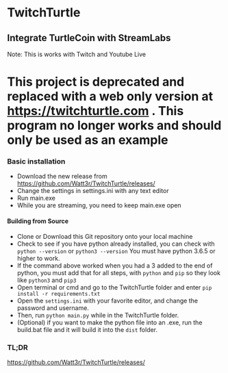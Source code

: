 TwitchTurtle
======
## Integrate TurtleCoin with StreamLabs
Note: This is works with Twitch and Youtube Live

# This project is deprecated and replaced with a web only version at https://twitchturtle.com . This program no longer works and should only be used as an example

### Basic installation

* Download the new release from https://github.com/Watt3r/TwitchTurtle/releases/ 
* Change the settings in settings.ini with any text editor
* Run main.exe
* While you are streaming, you need to keep main.exe open



#### Building from Source

* Clone or Download this Git repository onto your local machine
* Check to see if you have python already installed, you can check with `python --version` or `python3 --version` You must have python 3.6.5 or higher to work.
* If the command above worked when you had a 3 added to the end of python, you must add that for all steps, with `python` and `pip` so they look like `python3` and `pip3`
* Open terminal or cmd and go to the TwitchTurtle folder and enter `pip install -r requirements.txt`
* Open the `settings.ini` with your favorite editor, and change the password and username.
* Then, run `python main.py` while in the TwitchTurtle folder.
* (Optional) if you want to make the python file into an .exe, run the build.bat file and it will build it into the `dist` folder.


### TL;DR

https://github.com/Watt3r/TwitchTurtle/releases/
